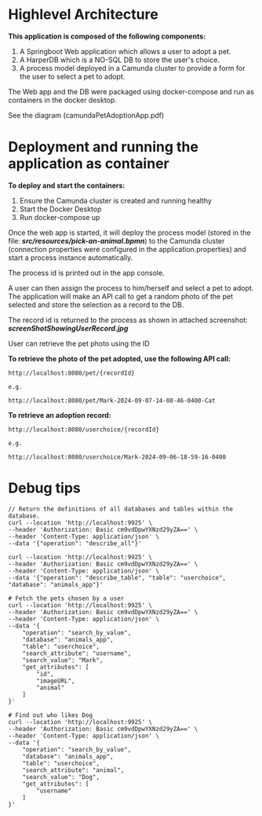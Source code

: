 # Highlevel Architecture

**This application is composed of the following components:**


1. A Springboot Web application which allows a user to adopt a pet.
2. A HarperDB which is a NO-SQL DB to store the user's choice.
3. A process model deployed in a Camunda cluster to provide a form for the user to select a pet to adopt.

The Web app and the DB were packaged using docker-compose and run as containers in the docker desktop.

See the diagram (camundaPetAdoptionApp.pdf)


# Deployment and running the application as container

**To deploy and start the containers:**

1. Ensure the Camunda cluster is created and running healthy
2. Start the Docker Desktop
3. Run docker-compose up

Once the web app is started, it will deploy the process model (stored in the file: ***src/resources/pick-an-animal.bpmn***) to the Camunda cluster (connection properties were configured in the application.properties) and start a process instance automatically.  

The process id is printed out in the app console.

A user can then assign the process to him/herself and select a pet to adopt.  The application will make an API call to get a random photo of the pet selected and store the selection as a record to the DB.

The record id is returned to the process as shown in attached screenshot: ***screenShotShowingUserRecord.jpg***

User can retrieve the pet photo using the ID

**To retrieve the photo of the pet adopted, use the following API call:**
    
    http://localhost:8080/pet/{recordId}
    
    e.g.
    
    http://localhost:8080/pet/Mark-2024-09-07-14-08-46-0400-Cat
    


**To retrieve an adoption record:**

    http://localhost:8080/userchoice/{recordId}
    
    e.g.
    
    http://localhost:8080/userchoice/Mark-2024-09-06-18-59-16-0400

# Debug tips
    // Return the definitions of all databases and tables within the database.
    curl --location 'http://localhost:9925' \
    --header 'Authorization: Basic cm9vdDpwYXNzd29yZA==' \
    --header 'Content-Type: application/json' \
    --data '{"operation": "describe_all"}'
    
    curl --location 'http://localhost:9925' \
    --header 'Authorization: Basic cm9vdDpwYXNzd29yZA==' \
    --header 'Content-Type: application/json' \
    --data '{"operation": "describe_table", "table": "userchoice", "database": "animals_app"}'
    
    # Fetch the pets chosen by a user
    curl --location 'http://localhost:9925' \
    --header 'Authorization: Basic cm9vdDpwYXNzd29yZA==' \
    --header 'Content-Type: application/json' \
    --data '{
        "operation": "search_by_value",
        "database": "animals_app",
        "table": "userchoice",
        "search_attribute": "username",
        "search_value": "Mark",
        "get_attributes": [
            "id",
            "imageURL",
            "animal"
        ]
    }'        
    
    # Find out who likes Dog
    curl --location 'http://localhost:9925' \
    --header 'Authorization: Basic cm9vdDpwYXNzd29yZA==' \
    --header 'Content-Type: application/json' \
    --data '{
        "operation": "search_by_value",
        "database": "animals_app",
        "table": "userchoice",
        "search_attribute": "animal",
        "search_value": "Dog",
        "get_attributes": [
            "username"
        ]
    }'        